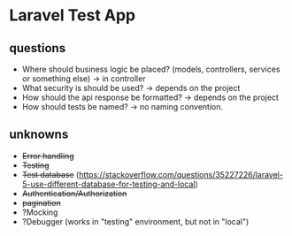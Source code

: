 # Laravel Test App

## questions

- Where should business logic be placed? (models, controllers, services or something else) -> in controller
- What security is should be used? -> depends on the project
- How should the api response be formatted? -> depends on the project
- How should tests be named? -> no naming convention. 

## unknowns

- ~~Error handling~~
- ~~Testing~~
- ~~Test database~~ (https://stackoverflow.com/questions/35227226/laravel-5-use-different-database-for-testing-and-local)
- ~~Authentication/Authorization~~
- ~~pagination~~
- ?Mocking
- ?Debugger (works in "testing" environment, but not in "local")
